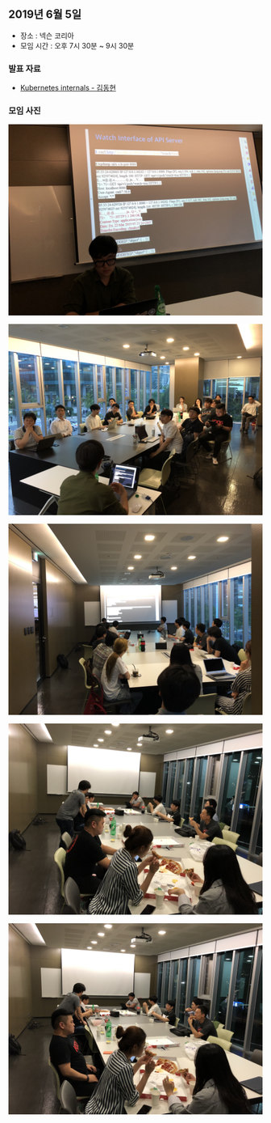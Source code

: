 ## 2019년 6월 5일
- 장소 : 넥슨 코리아
- 모임 시간 : 오후 7시 30분 ~ 9시 30분


### 발표 자료
- [Kubernetes internals - 김동현](https://drive.google.com/file/d/15_MfF43Vb4OG0wr_UsnvUnPCQZrQY9ID/view?fbclid=IwAR0hzeT2gGD3GFfa8PRT6mGVuwt0RpcZhc0Y2WhwvY56mi-jP7xIu0RYYTI)


### 모임 사진
![](../images/20190605_104610621_iOS.jpg)

![](../images/20190605_104621053_iOS.jpg)

![](../images/20190605_104636133_iOS.jpg)

![](../images/20190605_115617599_iOS.jpg)

![](../images/20190605_115620266_iOS.jpg)